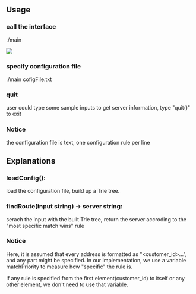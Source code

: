 ## Usage

### call the interface 
./main

![](http://ww1.sinaimg.cn/large/006tNbRwly1ga1qb637a6j312a0qu49d.jpg)
### specify configuration file 
./main cofigFile.txt

### quit
user could type some sample inputs to get server information, type "quit()" to exit

### Notice
the configuration file is text, one configuration rule per line  


## Explanations

### loadConfig():  
load the configuration file, build up a Trie tree.

### findRoute(input string) -> server string:  
serach the input with the built Trie tree, return the server accroding to the "most specific match wins" rule

### Notice
Here, it is assumed that every address is formatted as  "<customer_id>.<country>.<state>.<city>", and any part might be specified. In our implementation, we use a variable matchPriority to measure how "specific" the rule is.  

If any rule is specified from the first element(customer_id) to itself or any other element, we don't need to use that variable.  


